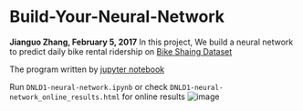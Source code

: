 # Build-Your-Neural-Network
**Jianguo Zhang, February 5, 2017**
In this project, We build a neural network to predict daily bike rental ridership on [Bike Shaing Dataset](https://archive.ics.uci.edu/ml/datasets/Bike+Sharing+Dataset)

The program written by [jupyter notebook](http://jupyter.org/) 

Run `DNLD1-neural-network.ipynb` or check `DNLD1-neural-network_online_results.html` for online results
![image](https://github.com/JianguoZhang1994/DNLD1-Neural-Network/blob/master/result.png)

